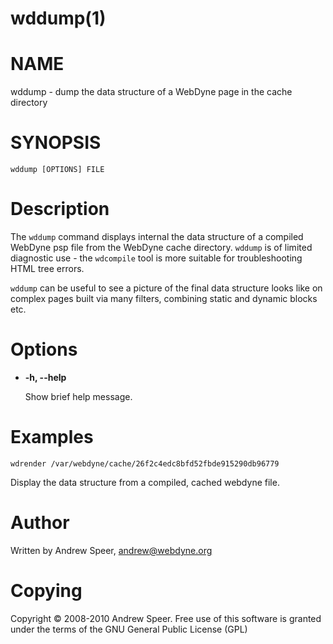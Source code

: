 # wddump(1) #

# NAME #

wddump - dump the data structure of a WebDyne page in the cache
    directory

# SYNOPSIS #

`wddump [OPTIONS] FILE`

# Description #

The  `wddump`  command displays internal the data structure of a compiled WebDyne psp file from the WebDyne cache directory. `wddump`  is of limited diagnostic use \- the `wdcompile`  tool is more suitable for troubleshooting HTML tree errors.

`wddump`  can be useful to see a picture of the final data structure looks like on complex pages built via many filters,
 combining static and dynamic blocks etc.

# Options #

* **-h, --help**

    Show brief help message.

# Examples #

`wdrender
    /var/webdyne/cache/26f2c4edc8bfd52fbde915290db96779`

Display the data structure from a compiled, cached webdyne file.

# Author #

Written by Andrew Speer,  <andrew@webdyne.org>

# Copying #

Copyright &copy; 2008-2010 Andrew Speer. Free use of this software is granted under the terms of the GNU General Public License \(GPL)